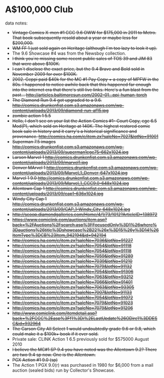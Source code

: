 A$100,000 Club
==========

data notes:

- ~~Vintage Comics X-men #1 CGC 9.6 OWW for $175,000 in 2011 to Metro. That book subsequently resold about a year or maybe less for $200,000.~~
- ~~WM FF 1 just sold again on Heritage (although I`m too lazy to look it up).~~
- The 9.6 Showcase #4 was from the Newsboy collection.
- ~~I think you`re missing some recent public sales of TOS 39 and JIM 83 that were above $100K.~~
- ~~I can`t disclose the exact price, but the 9.4 Brave and Bold sold in November 2009 for over $100K.~~
- ~~2002. Geppi paid $40k for the MC #1 Pay Copy + a copy of MPFW in the 80s. I happened to notice awhile back that this happened far enough into the internet era that there's still live links. Here's a fun blast from the past... http://articles.baltimoresun.com/2002-01...ppi-human-torch~~
-  ~~The Diamond Run 9.4 got upgraded to a 9.6. http://comics.drunkenfist.com.s3.amazonaws.com/wp-content/uploads/2013/09/diamond-run-af15.jpg~~
-  ~~zombie action 1 5.5~~
-  ~~Hello, I don't see on your list the Action Comics #1- Court Copy, cgc 6.5 Mod(P), which sold on Heritage at 140K. The highest restored comic book sale in history and it carry's a historical significance and provenance. http://comics.ha.com/c/item.zx?saleNo=7027&lotNo=91001~~
-  ~~Superman 7.5 images http://comics.drunkenfist.com.s3.amazonaws.com/wp-content/uploads/2013/09/superman1cgc75-662x1024.jpg~~
-  ~~Larson Marvel 1 http://comics.drunkenfist.com.s3.amazonaws.com/wp-content/uploads/2013/09/marvel1.jpg~~
-  ~~Denver MArvel 1 http://comics.drunkenfist.com.s3.amazonaws.com/wp-content/uploads/2013/09/Marvel_1_Denver-647x1024.jpg~~
-  ~~Marvel 1 9.0 http://comics.drunkenfist.com.s3.amazonaws.com/wp-content/uploads/2013/09/Marvel_1_CGC9.0-648x1024.jpg~~
-  ~~Allentown Cap 1 http://comics.drunkenfist.com.s3.amazonaws.com/wp-content/uploads/2013/09/cap1-636x1024.jpg~~
-  ~~Windy City Cap 1 http://comics.drunkenfist.com.s3.amazonaws.com/wp-content/uploads/2013/09/CAP_1-Windy_City-648x1024.jpg~~
-  ~~http://scoop.diamondgalleries.com/Home/4/1/73/1012?ArticleID=138972~~
-  ~~https://www.comiclink.com/auctions/item.asp?back=%2FAuctions%2Fsearch.asp%3FFocusedOnly%3D1%26where%3Dauctions%26title%3Dshowcase%2B22%26x%3D15%26y%3D14%26ItemType%3DCB%23Item_942194&id=942194~~
-  ~~http://comics.ha.com/c/item.zx?saleNo=7036&lotNo=91227~~
-  ~~http://comics.ha.com/c/item.zx?saleNo=7054&lotNo=91118~~
-  ~~http://comics.ha.com/c/item.zx?saleNo=7054&lotNo=91118~~
-  ~~http://comics.ha.com/c/item.zx?saleNo=7059&lotNo=91289~~
-  ~~http://comics.ha.com/c/item.zx?saleNo=7039&lotNo=91210~~
-  ~~http://comics.ha.com/c/item.zx?saleNo=7079&lotNo=91132~~
-  ~~http://comics.ha.com/c/item.zx?saleNo=7054&lotNo=91306~~
-  ~~http://comics.ha.com/c/item.zx?saleNo=7063&lotNo=93212~~
-  ~~http://comics.ha.com/c/item.zx?saleNo=7066&lotNo=91401~~
-  ~~http://comics.ha.com/c/item.zx?saleNo=7063&lotNo=93305~~
-  ~~http://comics.ha.com/c/item.zx?saleNo=7007&lotNo=91133~~
-  ~~http://comics.ha.com/c/item.zx?saleNo=7054&lotNo=91072~~
-  ~~http://comics.ha.com/c/item.zx?saleNo=7079&lotNo=91023~~
-  ~~http://comics.ha.com/c/item.zx?saleNo=7079&lotNo=91206~~
-  ~~http://www.comiclink.com/itemdetail.asp?back=%2FCGC%2Easp%3Ff1%3Di%2ELastUpdate%26ODire1%3DDESC&id=932964~~
- ~~The Carson City All Select 1 would undoubtedly grade 9.6 or 9.8, which could make it a $100k+ book if it ever sold.~~
- Private sale: CLINK Action 1 6.5 previously sold for $575000 August 2010
- ~~I believe the MC#1 SP 9.4 you have noted was the Allentown 9.2? There are two 9.4 sp now. One is the Allentown.~~
- ~~PGX Action #1 9.0 (sp)~~ 
- The Action 1 PGX 9.0(r) was purchased in 1980 for $6,000 from a mail auction (sealed bids) run by Collector's Showcase.
